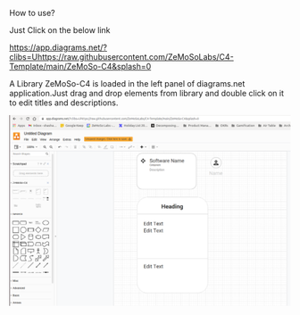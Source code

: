 How to use?

Just Click on the below link

https://app.diagrams.net/?clibs=Uhttps://raw.githubusercontent.com/ZeMoSoLabs/C4-Template/main/ZeMoSo-C4&splash=0

A Library ZeMoSo-C4 is loaded in the left panel of diagrams.net application.Just drag and drop 
elements from library and double click on it to edit titles and descriptions.

![C4-Template](/C4-Drawio-library.png)
